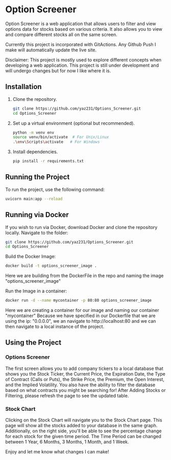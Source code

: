 # Option Screener

Option Screener is a web application that allows users to filter and view options data for stocks based on various criteria.
It also allows you to view and compare different stocks all on the same screen.

Currently this project is incorporated with GitActions. Any Github Push I make will automatically update the live site.


Disclaimer: This project is mostly used to explore different concepts when developing a web application. This project is still under development and will undergo changes but for now I like where it is. 
## Installation

1. Clone the repository.

    ```bash
    git clone https://github.com/yaz231/Options_Screener.git
    cd Options_Screener
    ```

2. Set up a virtual environment (optional but recommended).

    ```bash
    python -m venv env
    source venv/bin/activate  # For Unix/Linux
    .\env\Scripts\activate   # For Windows
    ```

3. Install dependencies.

    ```bash
    pip install -r requirements.txt
    ```

## Running the Project

To run the project, use the following command:

```bash
uvicorn main:app --reload
```

## Running via Docker
If you wish to run via Docker, download Docker and clone the repository locally. 
Navigate to the folder:
```bash
git clone https://github.com/yaz231/Options_Screener.git
cd Options_Screener
```

Build the Docker Image:
```bash
docker build -t options_screener_image .
```

Here we are building from the DockerFile in the repo and naming the image "options_screener_image"

Run the Image in a container:
```bash
docker run -d --name mycontainer -p 80:80 options_screener_image
```

Here we are creating a container for our image and naming our container "mycontainer"
Because we have specified in our Dockerfile that we are using the ip: "0.0.0.0", we an navigate to http://localhost:80 and we can then navigate to a local instance of the project.
## Using the Project
### Options Screener
The first screen allows you to add company tickers to a local database that shows you the Stock Ticker, the Current Price, the Expiration Date, the Type of Contract (Calls or Puts), the Strike Price, the Premium, the Open Interest, and the Implied Volatility.
You also have the ability to filter the database based on what contracts you might be searching for! After Adding Stocks or Filtering, please refresh the page to see the updated table.

### Stock Chart
Clicking on the Stock Chart will navigate you to the Stock Chart page. This page will show all the stocks added to your database in the same graph. Additionally, on the right side, you'll be able to see the percentage change for each stock for the given time period.
The Time Period can be changed between 1 Year, 6 Months, 3 Months, 1 Month, and 1 Week.

Enjoy and let me know what changes I can make!

